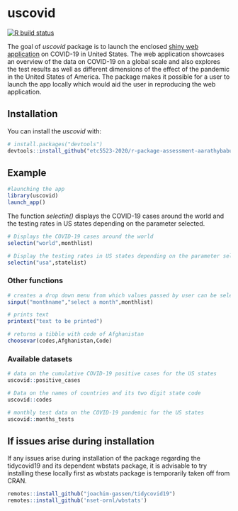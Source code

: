 
# uscovid
<!-- badges: start -->
[![R build status](https://github.com/etc5523-2020/r-package-assessment-aarathybabu97/workflows/R-CMD-check/badge.svg)](https://github.com/etc5523-2020/r-package-assessment-aarathybabu97/actions)
<!-- badges: end -->


The goal of _uscovid_ package is to launch the enclosed [shiny web application](https://aarathybabu.shinyapps.io/covid/) on COVID-19 in United States. The web application showcases an overview of the data on COVID-19 on a global scale and also explores the test results as well as different dimensions of the effect of the pandemic in the United States of America. The package makes it possible for a user to launch the app locally which would aid the user in reproducing the web application. 

## Installation

You can install the  _uscovid_ with:

``` r
# install.packages("devtools")
devtools::install_github("etc5523-2020/r-package-assessment-aarathybabu97")
```

## Example



``` r
#launching the app
library(uscovid)
launch_app()

```
 
The function _selectin()_ displays the COVID-19 cases around the world and the testing rates in US states depending on the parameter selected.

```r
# Displays the COVID-19 cases around the world 
selectin("world",monthlist)

# Display the testing rates in US states depending on the parameter selected
selectin("usa",statelist)

```

### Other functions 


``` r
# creates a drop down menu from which values passed by user can be selected
sinput("monthname","select a month",monthlist)

# prints text
printext("text to be printed")

# returns a tibble with code of Afghanistan
choosevar(codes,Afghanistan,Code)

```

### Available datasets

``` r
# data on the cumulative COVID-19 positive cases for the US states
uscovid::positive_cases

# Data on the names of countries and its two digit state code
uscovid::codes

# monthly test data on the COVID-19 pandemic for the US states
uscovid::months_tests

```

## If issues arise during installation 

If any issues arise during installation of the package regarding the tidycovid19 and its dependent wbstats package, it is advisable to try installing these locally first as wbstats package is temporarily taken off from CRAN. 

``` r
remotes::install_github("joachim-gassen/tidycovid19")
remotes::install_github('nset-ornl/wbstats')

```
